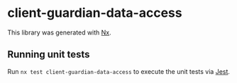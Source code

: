 # client-guardian-data-access

This library was generated with [Nx](https://nx.dev).

## Running unit tests

Run `nx test client-guardian-data-access` to execute the unit tests via [Jest](https://jestjs.io).
